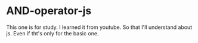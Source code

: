 # AND-operator-js

This one is for study. I learned it from youtube. So that I'll understand about js. Even if tht's only for the basic one.
